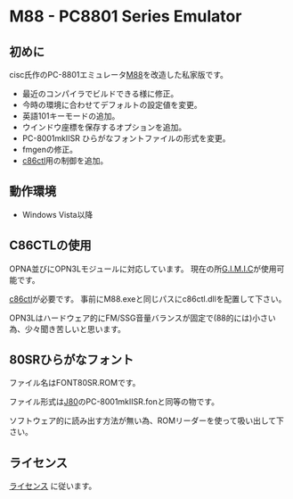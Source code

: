 # M88 - PC8801 Series Emulator

## 初めに

cisc氏作のPC-8801エミュレータ[M88](http://retropc.net/cisc/m88/)を改造した私家版です。

* 最近のコンパイラでビルドできる様に修正。
* 今時の環境に合わせてデフォルトの設定値を変更。
* 英語101キーモードの追加。
* ウインドウ座標を保存するオプションを追加。
* PC-8001mkIISR ひらがなフォントファイルの形式を変更。
* fmgenの修正。
* [c86ctl](https://launchpad.net/c86ctl)用の制御を追加。

## 動作環境

* Windows Vista以降

## C86CTLの使用

OPNA並びにOPN3Lモジュールに対応しています。
現在の所[G.I.M.I.C](http://gimic.jp/index.php?G.I.M.I.C)が使用可能です。

[c86ctl](https://launchpad.net/c86ctl)が必要です。
事前にM88.exeと同じパスにc86ctl.dllを配置して下さい。

OPN3Lはハードウェア的にFM/SSG音量バランスが固定で(88的には)小さい為、少々聞き苦しいと思います。

## 80SRひらがなフォント

ファイル名はFONT80SR.ROMです。

ファイル形式は[J80](http://www.geocities.jp/upd780c1/pc-8001/index.html)のPC-8001mkIISR.fonと同等の物です。

ソフトウェア的に読み出す方法が無い為、ROMリーダーを使って吸い出して下さい。

## ライセンス

[ライセンス](./LICENSE.md) に従います。
